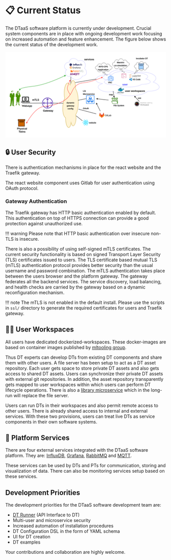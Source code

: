 # :clipboard: Current Status

The DTaaS software platform is currently under development.
Crucial system components are in place with ongoing development work
focusing on increased automation and feature enhancement.
The figure below shows the current status of the development work.

![Current development status](current-status.png)

## :lock: User Security

There is authentication mechanisms in place for the react website
and the Traefik gateway.

The react website component uses Gitlab for user authentication using
OAuth protocol.

### Gateway Authentication

The Traefik gateway has HTTP basic authentication enabled by default. This
authentication on top of HTTPS connection can provide a good protection
against unauthorized use.

!!! warning
    Please note that HTTP basic authentication over insecure non-TLS
    is insecure.

There is also a possibility of using self-signed mTLS certificates.
The current security functionality is based on signed
Transport Layer Security (TLS)
certificates issued to users. The TLS certificate based mutual TLS (mTLS)
authentication protocol provides better security than the usual
username and password combination. The mTLS authentication takes place between
the users browser and the platform gateway. The gateway federates all
the backend services. The service discovery, load balancing, and health checks
are carried by the gateway based on a dynamic reconfiguration mechanism.

!!! note
    The mTLS is not enabled in the default install.
    Please use the scripts in `ssl/` directory to generate
    the required certificates for users and Traefik gateway.

## :technologist: User Workspaces

All users have dedicated dockerized-workspaces. These docker-images are based on
container images published by
[mltooling group](https://github.com/ml-tooling/ml-workspace).

Thus DT experts can develop DTs from existing DT components and
share them with other users. A file server has been setup to act as
a DT asset repository. Each user gets space to store private DT assets and
also gets access to shared DT assets. Users can synchronize their
private DT assets with external git repositories. In addition,
the asset repository transparently gets mapped to user workspaces
within which users can perform DT lifecycle operations.
There is also a [library microservice](../servers/lib/lib-ms.md) which
in the long-run will replace the file server.

Users can run DTs in their workspaces and also permit remote access
to other users. There is already shared access to internal and
external services.
With these two provisions, users can treat live DTs as service components
in their own software systems.

## :electric_plug: Platform Services

There are four external services integrated with the DTaaS software platform.
They are:
[InfluxDB](https://github.com/influxdata/influxdb),
[Grafana](https://github.com/grafana/grafana),
[RabbitMQ](https://github.com/rabbitmq/rabbitmq-server)
and
[MQTT](https://github.com/eclipse/mosquitto).

These services can be used by DTs and PTs for communication, storing and
visualization of data. There can also be monitoring services setup
based on these services.

## Development Priorities

The development priorities for the DTaaS software development team are:

* [DT Runner](https://github.com/INTO-CPS-Association/DTaaS/tree/feature/distributed-demo/servers/execution/runner)
  (API Interface to DT)
* Multi-user and microservice security
* Increased automation of installation procedures
* DT Configuration DSL ín the form of YAML schema
* UI for DT creation
* DT examples

Your contributions and collaboration are highly welcome.
